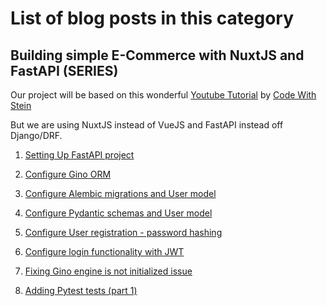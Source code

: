 # List of blog posts in this category

## Building simple E-Commerce with NuxtJS and FastAPI (SERIES)

Our project will be based on this wonderful [Youtube Tutorial](https://www.youtube.com/watch?v=Yg5zkd9nm6w) by [Code With Stein](https://www.youtube.com/channel/UCfVoYvY8BfTDeF63JQmQJvg)

But we are using NuxtJS instead of VueJS and FastAPI instead off Django/DRF.

1. [Setting Up FastAPI project](./ecommerce-setup-fastapi)

2. [Configure Gino ORM](./ecommerce-configure-db)

3. [Configure Alembic migrations and User model](./ecommerce-configure-alembic)

4. [Configure Pydantic schemas and User model](./ecommerce-create-pydantic-schemas)

5. [Configure User registration - password hashing](./ecommerce-configure-user-registration)

6. [Configure login functionality with JWT](./ecommerce-configure-login-jwt)

7. [Fixing Gino engine is not initialized issue](./ecommerce-fixing-gino-error)

8. [Adding Pytest tests (part 1)](./ecommerce-pytest-user-auth-part1)